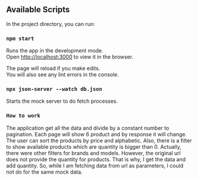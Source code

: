 ## Available Scripts

In the project directory, you can run:

### `npm start`

Runs the app in the development mode.\
Open [http://localhost:3000](http://localhost:3000) to view it in the browser.

The page will reload if you make edits.\
You will also see any lint errors in the console.

### `npx json-server --watch db.json`

Starts the mock server to do fetch processes.

### `How to work`

The application get all the data and divide by a constant number to pagination. Each page will show 6 product and by response it will change. The user can sort the products by price and alphabetic. Also, there is a filter to show available products which are quantity is bigger than 0. Actually, there were other filters for brands and models. However, the original url does not provide the quantity for products. That is why, I get the data and add quantity. So, while I am fetching data from url as parameters, I could not do for the same mock data.
